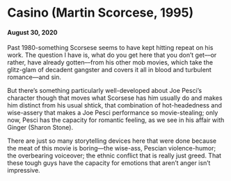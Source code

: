 # Casino (Martin Scorcese, 1995)
#### August 30, 2020
Past 1980-something Scorsese seems to have kept hitting repeat on his work. The question I have is, what do you get here that you don’t get––or rather, have already gotten––from his other mob movies, which take the glitz-glam of decadent gangster and covers it all in blood and turbulent romance—and sin. 

But there’s something particularly well-developed about Joe Pesci’s character though that moves what Scorsese has him usually do and makes him distinct from his usual shtick, that combination of hot-headedness and wise-assery that makes a Joe Pesci performance so movie-stealing; only now, Pesci has the capacity for romantic feeling, as we see in his affair with Ginger (Sharon Stone).

There are just so many storytelling devices here that were done because the meat of this movie is boring––the wise-ass, Pescian violence-humor; the overbearing voiceover; the ethnic conflict that is really just greed. That these tough guys have the capacity for emotions that aren’t anger isn’t impressive.